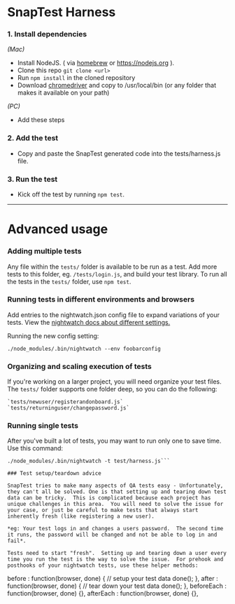 # SnapTest Harness


### 1. Install dependencies  

*(Mac)*
* Install NodeJS. ( via [homebrew](https://brew.sh/) or https://nodejs.org ).
* Clone this repo `git clone <url>`
* Run `npm install` in the cloned repository
* Download [chromedriver](https://sites.google.com/a/chromium.org/chromedriver/) and copy to /usr/local/bin (or any folder that makes it available on your path)

*(PC)*
* Add these steps

### 2. Add the test
  
* Copy and paste the SnapTest generated code into the tests/harness.js file.

### 3. Run the test

* Kick off the test by running `npm test`. 

---

Advanced usage
========

### Adding multiple tests

Any file within the `tests/` folder is available to be run as a test.  Add more tests to this folder, eg. `/tests/login.js`, and build your test library.  To run all the tests in the `tests/` folder, use `npm test`.

### Running tests in different environments and browsers

Add entries to the nightwatch.json config file to expand variations of your tests. View the [nightwatch docs about different settings.](http://nightwatchjs.org/gettingstarted#test-settings)

Running the new config setting:

```./node_modules/.bin/nightwatch --env foobarconfig```

### Organizing and scaling execution of tests

If you're working on a larger project, you will need organize your test files. The `tests/` folder supports one folder deep, so you can do the following:
    
    `tests/newuser/registerandonboard.js`
    `tests/returninguser/changepassword.js`

### Running single tests

After you've built a lot of tests, you may want to run only one to save time.  Use this command:
```
./node_modules/.bin/nightwatch -t test/harness.js```

### Test setup/teardown advice

SnapTest tries to make many aspects of QA tests easy - Unfortunately, they can't all be solved. One is that setting up and tearing down test data can be tricky.  This is complicated because each project has unique challenges in this area.  You will need to solve the issue for your case, or just be careful to make tests that always start inherently fresh (like registering a new user).

*eg: Your test logs in and changes a users password.  The second time it runs, the password will be changed and not be able to log in and fail*.  

Tests need to start "fresh".  Setting up and tearing down a user every time you run the test is the way to solve the issue.  For prehook and posthooks of your nightwatch tests, use these helper methods:

```
  before : function(browser, done) {
    // setup your test data
    done();
  },
  after : function(browser, done) {
    // tear down your test data
    done();
  },
  beforeEach : function(browser, done) {},
  afterEach : function(browser, done) {},
```


